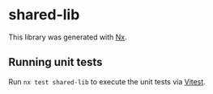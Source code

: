 # shared-lib

This library was generated with [Nx](https://nx.dev).

## Running unit tests

Run `nx test shared-lib` to execute the unit tests via [Vitest](https://vitest.dev/).
